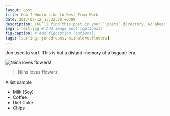 ```yaml
---
layout: post
title: How I Would Like to Rest From Work
date: 2017-09-12 13:32:20 +0300
description: You’ll find this post in your `_posts` directory. Go ahead and edit it and re-build the site to see your changes. # Add post description (optional)
img: i-rest.jpg # Add image post (optional)
fig-caption: # Add figcaption (optional)
tags: [surfing, jonsdreams, niinalovesflowers]
---
```

Jon used to surf. This is but a distant memory of a bygone era.

![Niina loves flowers!]({{site.baseurl}}/img/flower.jpg)

>Niina loves flowers!

A list sample

* Milk (Soy)
* Coffee
* Diet Coke
* Chips